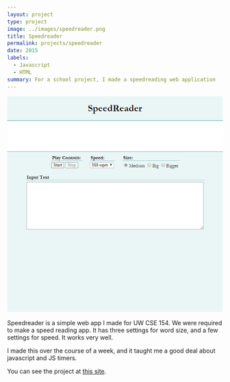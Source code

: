 ```yaml
---
layout: project
type: project
image: ../images/speedreader.png
title: Speedreader
permalink: projects/speedreader
date: 2015
labels:
  - Javascript
  - HTML
summary: For a school project, I made a speedreading web application
---
```


<div class="ui small rounded images">
  <img class="ui image" src="../images/speedreader.png">
</div>

Speedreader is a simple web app I made for UW CSE 154. We were required to make a speed reading app. It has three settings for word size, and a few settings for speed. It works very well.

I made this over the course of a week, and it taught me a good deal about javascript and JS timers.

You can see the project at [this site](/speedreader/speedreader.html).



